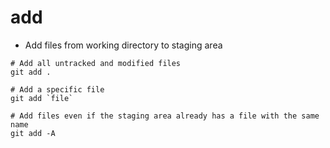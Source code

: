 # add

- Add files from working directory to staging area

```shell
# Add all untracked and modified files
git add .

# Add a specific file
git add `file`

# Add files even if the staging area already has a file with the same name
git add -A
```
